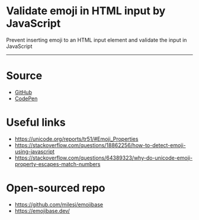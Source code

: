 # Validate emoji in HTML input by JavaScript
Prevent inserting emoji to an HTML input element and validate the input in JavaScript
<hr/>

# Source

- [GitHub](https://github.com/Inevix/javascript-input-validating-emoji/blob/main/index.js)
- [CodePen](https://codepen.io/inevix/pen/VwEWYoY)

# Useful links

- https://unicode.org/reports/tr51/#Emoji_Properties
- https://stackoverflow.com/questions/18862256/how-to-detect-emoji-using-javascript
- https://stackoverflow.com/questions/64389323/why-do-unicode-emoji-property-escapes-match-numbers

# Open-sourced repo

- https://github.com/milesj/emojibase
- https://emojibase.dev/
